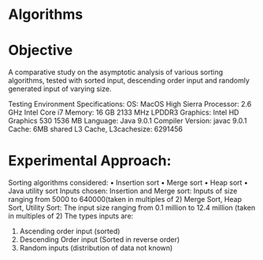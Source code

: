 # Algorithms
# Objective
A comparative study on the asymptotic analysis of various sorting algorithms, tested with sorted input, descending order input and randomly generated input of varying size.

Testing Environment Specifications:
OS: MacOS High Sierra
Processor: 2.6 GHz Intel Core i7
Memory: 16 GB 2133 MHz LPDDR3
Graphics: Intel HD Graphics 530 1536 MB
Language: Java 9.0.1
Compiler Version: javac 9.0.1
Cache: 6MB shared L3 Cache, L3cachesize: 6291456

# Experimental Approach:
Sorting algorithms considered:
•    Insertion sort
•    Merge sort
•    Heap sort
•    Java utility sort
Inputs chosen:
Insertion and Merge sort: Inputs of size ranging from 5000 to 640000(taken in multiples of 2)
Merge Sort, Heap Sort, Utility Sort: The input size ranging from 0.1 million to 12.4 million (taken in multiples of 2)
The types inputs are:
1.    Ascending order input (sorted)
2.    Descending Order input (Sorted in reverse order)
3.    Random inputs (distribution of data not known)

